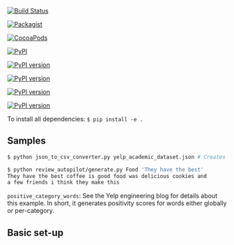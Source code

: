 [![Build Status](https://travis-ci.org/Yelp/dataset-examples.svg)](https://travis-ci.org/Yelp/dataset-examples)

[![Packagist](https://img.shields.io/packagist/l/doctrine/orm.svg)]()

[![CocoaPods](https://img.shields.io/cocoapods/l/AFNetworking.svg)]()

[![PyPI](https://img.shields.io/badge/python-3.6-blue.svg)]()

[![PyPI version](https://badge.fury.io/py/numpy.svg)](https://badge.fury.io/py/numpy)

[![PyPI version](https://badge.fury.io/py/pandas.svg)](https://badge.fury.io/py/pandas)

[![PyPI version](https://badge.fury.io/py/statsmodels.svg)](https://badge.fury.io/py/statsmodels)

[![PyPI version](https://badge.fury.io/py/scikit-learn.svg)](https://badge.fury.io/py/scikit-learn)

To install all dependencies: `$ pip install -e .`

Samples
------------

```bash
$ python json_to_csv_converter.py yelp_academic_dataset.json # Creates yelp_academic_dataset.csv
```


```bash
$ python review_autopilot/generate.py Food 'They have the best'
They have the best coffee is good food was delicious cookies and
a few friends i think they make this
```

`positive_category_words`: See the Yelp engineering blog for
details about this example. In short, it generates positivity
scores for words either globally or per-category.

Basic set-up
------------
